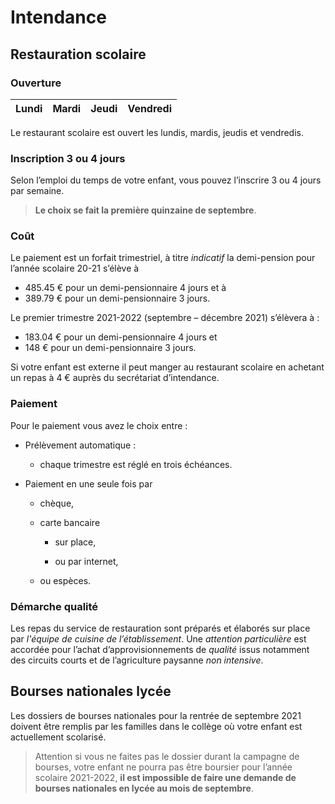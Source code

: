 # Intendance

## Restauration scolaire

### Ouverture

|Lundi|Mardi|Jeudi|Vendredi|
|:---:|:---:|:---:|:---:|


Le restaurant scolaire est ouvert les lundis, mardis, jeudis et vendredis.

### Inscription 3 ou 4 jours

Selon l’emploi du temps de votre enfant, vous pouvez l’inscrire 3 ou 4 jours par semaine.

> **Le choix se fait la première quinzaine de septembre**.

### Coût

Le paiement est un forfait trimestriel, à titre *indicatif* la demi-pension pour l’année scolaire 20-21 s’élève à 

- 485.45 € pour un demi-pensionnaire 4 jours et à
- 389.79 € pour un demi-pensionnaire 3 jours.

Le premier trimestre 2021-2022 (septembre – décembre 2021) s’élèvera à :

- 183.04 € pour un demi-pensionnaire 4 jours et
- 148 € pour un demi-pensionnaire 3 jours.

Si votre enfant est externe il peut manger au restaurant scolaire en achetant un repas à 4 € auprès du secrétariat d’intendance.

### Paiement

Pour le paiement vous avez le choix entre :

- Prélèvement automatique :

    -  chaque trimestre est réglé en trois échéances.

- Paiement en une seule fois par

    - chèque,

    - carte bancaire

        - sur place,

        - ou par internet,

    - ou espèces.

### Démarche qualité

Les repas du service de restauration sont préparés et élaborés sur place par _l'équipe de cuisine de l’établissement_. Une _attention particulière_ est accordée pour l’achat d’approvisionnements de _qualité_ issus notamment des circuits courts et de l’agriculture paysanne _non intensive_.

## Bourses nationales lycée

Les dossiers de bourses nationales pour la rentrée de septembre 2021 doivent être remplis par les familles dans le collège où votre enfant est actuellement scolarisé.

>  Attention si vous ne faites pas le dossier durant la campagne de bourses, votre enfant ne pourra pas être boursier pour l’année scolaire 2021-2022, **il est impossible de faire une demande de bourses nationales en lycée au mois de septembre**.

